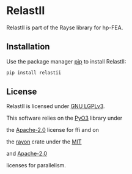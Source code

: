 # RelastII

RelastII is part of the Rayse library for hp-FEA.

## Installation

Use the package manager [pip](https://pip.pypa.io/en/stable/) to install RelastII:

```bash
pip install relastii
```

## License

RelastII is licensed under [GNU LGPLv3](https://choosealicense.com/licenses/lgpl-3.0).

This software relies on the [PyO3](https://github.com/PyO3/pyo3) library under

the [Apache-2.0](https://choosealicense.com/licenses/apache-2.0/) license for ffi and on

the [rayon](https://github.com/rayon-rs/rayon) crate under the [MIT](https://choosealicense.com/licenses/mit/#)

and [Apache-2.0](https://choosealicense.com/licenses/apache-2.0/)

licenses for parallelism.
